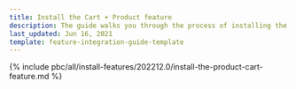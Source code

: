 ```yaml
---
title: Install the Cart + Product feature
description: The guide walks you through the process of installing the Product and Cart features in your project.
last_updated: Jun 16, 2021
template: feature-integration-guide-template
---
```


{% include pbc/all/install-features/202212.0/install-the-product-cart-feature.md %} <!-- To edit, see /_includes/pbc/all/install-features/202212.0/install-the-product-cart-feature.md -->
